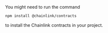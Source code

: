 You might need to run the command 

```bash
npm install @chainlink/contracts
```

to install the Chainlink contracts in your project.